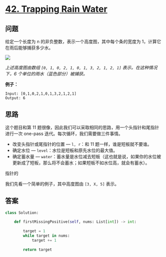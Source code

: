 # [42. Trapping Rain Water](https://leetcode.com/problems/trapping-rain-water/)

## 问题

给定一个长度为 n 的非负整数，表示一个高度图，其中每个条的宽度为 1，计算它在雨后能够捕获多少水。

![](https://assets.leetcode.com/uploads/2018/10/22/rainwatertrap.png)

*上述高度图由数组 `[0, 1, 0, 2, 1, 0, 1, 3, 2, 1, 2, 1]` 表示。在这种情况下，6 个单位的雨水（蓝色部分）被捕获。*


**例子：**

```
Input: [0,1,0,2,1,0,1,3,2,1,2,1]
Output: 6
```

## 思路

这个题目和第 11 题很像，因此我们可以采取相同的思路，用一个头指针和尾指针进行一次 one-pass 迭代。每次循环，我们需要做三件事情。

- 改变头指针或尾指针的位置 — `l, r`：和 11 题一样，谁是短板就不要谁。
- 确定水位 — `level`：水位是短板和原先水位的最大值。
- 确定蓄水量 — `water`：蓄水量是水位减去短板（这也就是说，如果你的水位被更新成了短板，那么将不会蓄水；如果短板不如水位高，就会有蓄水）。

指针的

我们先看一个简单的例子，其中高度图由 `[3, X, 5]` 表示。


## 答案

```python
class Solution:
    
    def firstMissingPositive(self, nums: List[int]) -> int:
        
        target = 1
        while target in nums:
            target += 1
            
        return target
```


